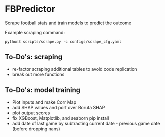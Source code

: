 # FBPredictor
Scrape football stats and train models to predict the outcome

Example scraping command:

```
python3 scripts/scrape.py -c configs/scrape_cfg.yaml
```

## To-Do's: scraping
* re-factor scraping additional tables to avoid code replication
* break out more functions

## To-Do's: model training
* Plot inputs and make Corr Map
* add SHAP values and port over Boruta SHAP
* plot output scores
* fix XGBoost, Matplotlib, and seaborn pip install
* add date of last game by subtracting current date - previous game date (before dropping nans)
